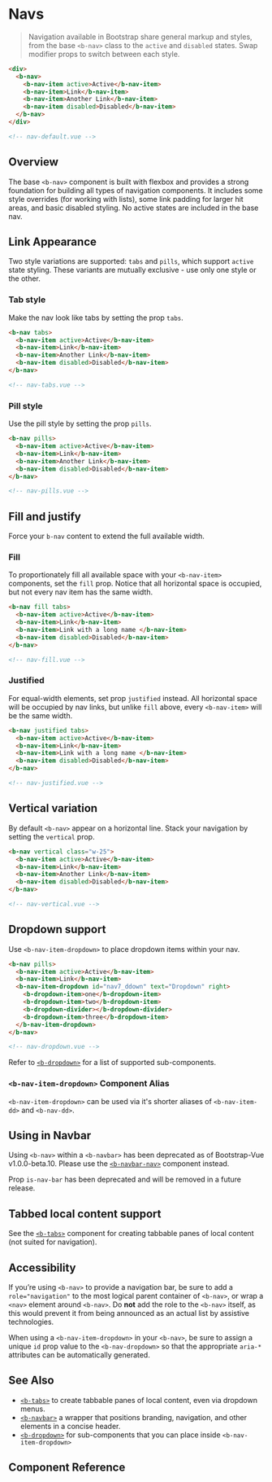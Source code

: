 # Navs

> Navigation available in Bootstrap share general markup and styles,
from the base `<b-nav>` class to the `active` and `disabled` states.
Swap modifier props to switch between each style.

```html
<div>
  <b-nav>
    <b-nav-item active>Active</b-nav-item>
    <b-nav-item>Link</b-nav-item>
    <b-nav-item>Another Link</b-nav-item>
    <b-nav-item disabled>Disabled</b-nav-item>
  </b-nav>
</div>

<!-- nav-default.vue -->
```

## Overview

The base `<b-nav>` component is built with flexbox and provides a strong
foundation for building all types of navigation components. It includes
some style overrides (for working with lists), some link padding for larger
hit areas, and basic disabled styling. No active states are included in the base nav.

## Link Appearance

Two style variations are supported: `tabs` and `pills`, which support `active` state styling.
These variants are mutually exclusive - use only one style or the other.

### Tab style

Make the nav look like tabs by setting the prop `tabs`.

```html
<b-nav tabs>
  <b-nav-item active>Active</b-nav-item>
  <b-nav-item>Link</b-nav-item>
  <b-nav-item>Another Link</b-nav-item>
  <b-nav-item disabled>Disabled</b-nav-item>
</b-nav>

<!-- nav-tabs.vue -->
```

### Pill style

Use the pill style by setting the prop `pills`.

```html
<b-nav pills>
  <b-nav-item active>Active</b-nav-item>
  <b-nav-item>Link</b-nav-item>
  <b-nav-item>Another Link</b-nav-item>
  <b-nav-item disabled>Disabled</b-nav-item>
</b-nav>

<!-- nav-pills.vue -->
```

## Fill and justify

Force your `b-nav` content to extend the full available width.

### Fill

To proportionately fill all available space with your `<b-nav-item>` components,
set the `fill` prop. Notice that all horizontal space is occupied, but not
every nav item has the same width.

```html
<b-nav fill tabs>
  <b-nav-item active>Active</b-nav-item>
  <b-nav-item>Link</b-nav-item>
  <b-nav-item>Link with a long name </b-nav-item>
  <b-nav-item disabled>Disabled</b-nav-item>
</b-nav>

<!-- nav-fill.vue -->
```

### Justified

For equal-width elements, set prop `justified` instead. All horizontal space
will be occupied by nav links, but unlike `fill` above, every `<b-nav-item>`
will be the same width.

```html
<b-nav justified tabs>
  <b-nav-item active>Active</b-nav-item>
  <b-nav-item>Link</b-nav-item>
  <b-nav-item>Link with a long name </b-nav-item>
  <b-nav-item disabled>Disabled</b-nav-item>
</b-nav>

<!-- nav-justified.vue -->
```

## Vertical variation

By default `<b-nav>` appear on a horizontal line. Stack your navigation by setting
the `vertical` prop.

```html
<b-nav vertical class="w-25">
  <b-nav-item active>Active</b-nav-item>
  <b-nav-item>Link</b-nav-item>
  <b-nav-item>Another Link</b-nav-item>
  <b-nav-item disabled>Disabled</b-nav-item>
</b-nav>

<!-- nav-vertical.vue -->
```

## Dropdown support

Use `<b-nav-item-dropdown>` to place dropdown items within your nav.

```html
<b-nav pills>
  <b-nav-item active>Active</b-nav-item>
  <b-nav-item>Link</b-nav-item>
  <b-nav-item-dropdown id="nav7_ddown" text="Dropdown" right>
    <b-dropdown-item>one</b-dropdown-item>
    <b-dropdown-item>two</b-dropdown-item>
    <b-dropdown-divider></b-dropdown-divider>
    <b-dropdown-item>three</b-dropdown-item>
  </b-nav-item-dropdown>
</b-nav>

<!-- nav-dropdown.vue -->
```

Refer to [`<b-dropdown>`](../dropdown) for a list of supported sub-components.

### `<b-nav-item-dropdown>` Component Alias

`<b-nav-item-dropdown>` can be used via it's shorter aliases of `<b-nav-item-dd>` and `<b-nav-dd>`.


## Using in Navbar

Using `<b-nav>` within a `<b-navbar>` has been deprecated as of Bootstrap-Vue v1.0.0-beta.10.
Please use the [`<b-navbar-nav>`](/docs/components/navbar) component instead.

Prop `is-nav-bar` has been deprecated and will be removed in a future release.

## Tabbed local content support

See the [`<b-tabs>`](./tabs) component for creating tabbable panes of local
content (not suited for navigation).

## Accessibility
If you’re using `<b-nav>` to provide a navigation bar, be sure to add a
`role="navigation"` to the most logical parent container of `<b-nav>`, or wrap
a `<nav>` element around `<b-nav>`. Do **not** add the role to the `<b-nav>` itself,
as this would prevent it from being announced as an actual list by assistive technologies.

When using a `<b-nav-item-dropdown>` in your `<b-nav>`, be sure to assign a unique `id`
prop value to the `<b-nav-dropdown>` so that the appropriate `aria-*` attributes can
be automatically generated.

## See Also

- [`<b-tabs>`](/docs/components/tabs) to create tabbable panes of local content, even via dropdown menus.
- [`<b-navbar>`](/docs/components/navbar) a wrapper that positions branding, navigation, and other elements in a concise header.
- [`<b-dropdown>`](/docs/components/dropdown) for sub-components that you can place inside `<b-nav-item-dropdown>`

## Component Reference
